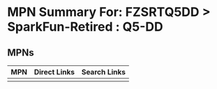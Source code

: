 



# MPN Summary For: FZSRTQ5DD > SparkFun-Retired : Q5-DD

## MPNs
  

|MPN|Direct Links|Search Links|
| :--- | :--- | :--- |
||||
